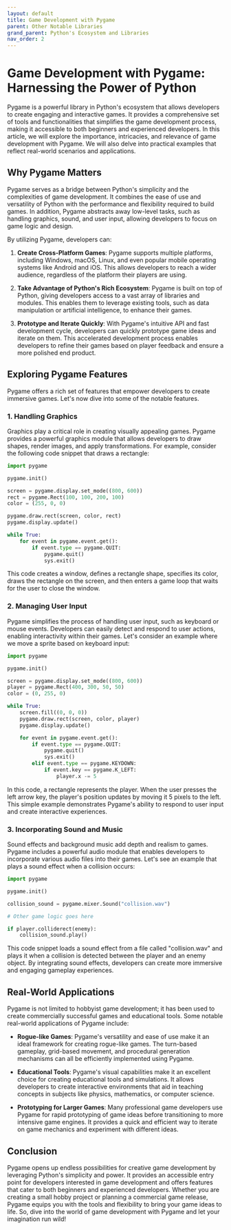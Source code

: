 ```yaml
---
layout: default
title: Game Development with Pygame
parent: Other Notable Libraries
grand_parent: Python's Ecosystem and Libraries
nav_order: 2
---
```

# Game Development with Pygame: Harnessing the Power of Python

Pygame is a powerful library in Python's ecosystem that allows developers to create engaging and interactive games. It provides a comprehensive set of tools and functionalities that simplifies the game development process, making it accessible to both beginners and experienced developers. In this article, we will explore the importance, intricacies, and relevance of game development with Pygame. We will also delve into practical examples that reflect real-world scenarios and applications.

## Why Pygame Matters

Pygame serves as a bridge between Python's simplicity and the complexities of game development. It combines the ease of use and versatility of Python with the performance and flexibility required to build games. In addition, Pygame abstracts away low-level tasks, such as handling graphics, sound, and user input, allowing developers to focus on game logic and design.

By utilizing Pygame, developers can:

1. **Create Cross-Platform Games**: Pygame supports multiple platforms, including Windows, macOS, Linux, and even popular mobile operating systems like Android and iOS. This allows developers to reach a wider audience, regardless of the platform their players are using.

2. **Take Advantage of Python's Rich Ecosystem**: Pygame is built on top of Python, giving developers access to a vast array of libraries and modules. This enables them to leverage existing tools, such as data manipulation or artificial intelligence, to enhance their games.

3. **Prototype and Iterate Quickly**: With Pygame's intuitive API and fast development cycle, developers can quickly prototype game ideas and iterate on them. This accelerated development process enables developers to refine their games based on player feedback and ensure a more polished end product.

## Exploring Pygame Features

Pygame offers a rich set of features that empower developers to create immersive games. Let's now dive into some of the notable features.

### 1. Handling Graphics

Graphics play a critical role in creating visually appealing games. Pygame provides a powerful graphics module that allows developers to draw shapes, render images, and apply transformations. For example, consider the following code snippet that draws a rectangle:

```python
import pygame

pygame.init()

screen = pygame.display.set_mode((800, 600))
rect = pygame.Rect(100, 100, 200, 100)
color = (255, 0, 0)

pygame.draw.rect(screen, color, rect)
pygame.display.update()

while True:
    for event in pygame.event.get():
        if event.type == pygame.QUIT:
            pygame.quit()
            sys.exit()
```

This code creates a window, defines a rectangle shape, specifies its color, draws the rectangle on the screen, and then enters a game loop that waits for the user to close the window.

### 2. Managing User Input

Pygame simplifies the process of handling user input, such as keyboard or mouse events. Developers can easily detect and respond to user actions, enabling interactivity within their games. Let's consider an example where we move a sprite based on keyboard input:

```python
import pygame

pygame.init()

screen = pygame.display.set_mode((800, 600))
player = pygame.Rect(400, 300, 50, 50)
color = (0, 255, 0)

while True:
    screen.fill((0, 0, 0))
    pygame.draw.rect(screen, color, player)
    pygame.display.update()

    for event in pygame.event.get():
        if event.type == pygame.QUIT:
            pygame.quit()
            sys.exit()
        elif event.type == pygame.KEYDOWN:
            if event.key == pygame.K_LEFT:
                player.x -= 5
```

In this code, a rectangle represents the player. When the user presses the left arrow key, the player's position updates by moving it 5 pixels to the left. This simple example demonstrates Pygame's ability to respond to user input and create interactive experiences.

### 3. Incorporating Sound and Music

Sound effects and background music add depth and realism to games. Pygame includes a powerful audio module that enables developers to incorporate various audio files into their games. Let's see an example that plays a sound effect when a collision occurs:

```python
import pygame

pygame.init()

collision_sound = pygame.mixer.Sound("collision.wav")

# Other game logic goes here

if player.colliderect(enemy):
    collision_sound.play()
```

This code snippet loads a sound effect from a file called "collision.wav" and plays it when a collision is detected between the player and an enemy object. By integrating sound effects, developers can create more immersive and engaging gameplay experiences.

## Real-World Applications

Pygame is not limited to hobbyist game development; it has been used to create commercially successful games and educational tools. Some notable real-world applications of Pygame include:

- **Rogue-like Games**: Pygame's versatility and ease of use make it an ideal framework for creating rogue-like games. The turn-based gameplay, grid-based movement, and procedural generation mechanisms can all be efficiently implemented using Pygame.

- **Educational Tools**: Pygame's visual capabilities make it an excellent choice for creating educational tools and simulations. It allows developers to create interactive environments that aid in teaching concepts in subjects like physics, mathematics, or computer science.

- **Prototyping for Larger Games**: Many professional game developers use Pygame for rapid prototyping of game ideas before transitioning to more intensive game engines. It provides a quick and efficient way to iterate on game mechanics and experiment with different ideas.

## Conclusion

Pygame opens up endless possibilities for creative game development by leveraging Python's simplicity and power. It provides an accessible entry point for developers interested in game development and offers features that cater to both beginners and experienced developers. Whether you are creating a small hobby project or planning a commercial game release, Pygame equips you with the tools and flexibility to bring your game ideas to life. So, dive into the world of game development with Pygame and let your imagination run wild!
